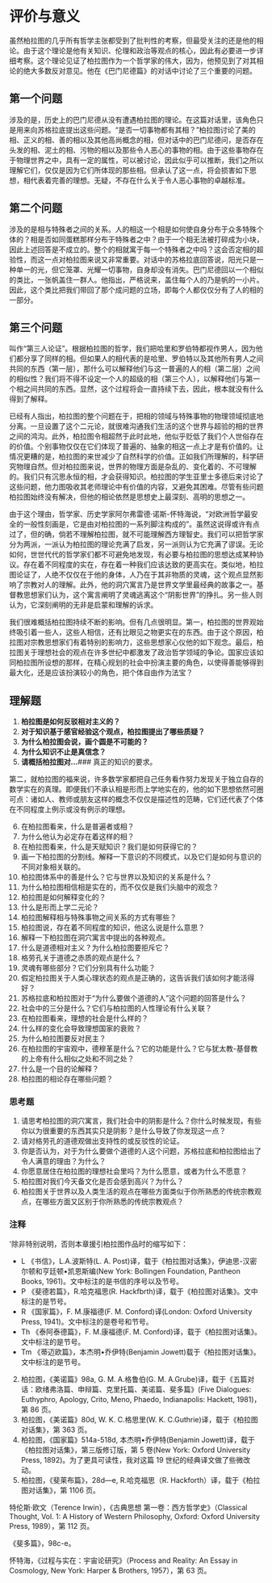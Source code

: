 # 评价与意义

虽然柏拉图的几乎所有哲学主张都受到了批判性的考察，但最受关注的还是他的相论。由于这个理论是他有关知识、伦理和政治等观点的核心，因此有必要进一步详细考察。这个理论见证了柏拉图作为一个哲学家的伟大，因为，他预见到了对其相论的绝大多数反对意见。他在《巴门尼德篇》的对话中讨论了三个重要的问题。

## 第一个问题

涉及的是，历史上的巴门尼德从没有遭遇柏拉图的理论。在这篇对话里，该角色只是用来向苏格拉底提出这些问题。“是否一切事物都有其相？”柏拉图讨论了美的相、正义的相、善的相以及其他高尚概念的相，但对话中的巴门尼德问，是否存在头发的相、泥土的相、污物的相以及那些令人恶心的事物的相。由于这些事物存在于物理世界之中，具有一定的属性，可以被讨论，因此似乎可以推断，我们之所以理解它们，仅仅是因为它们所体现的那些相。但承认了这一点，将会损害如下思想，相代表着完善的理想。无疑，不存在什么关于令人恶心事物的卓越标准。

## 第二个问题

涉及的是相与特殊者之间的关系。人的相这一个相是如何使自身分布于众多特殊个体的？相是否如同蛋糕那样分布于特殊者之中？由于一个相无法被打碎成为小块，因此上述回答是不成立的。整个的相就寓于每一个特殊者之中吗？这会否定相的超验性，而这一点对柏拉图来说又非常重要。对话中的苏格拉底回答说，阳光只是一种单一的光，但它笼罩、光耀一切事物，自身却没有消失。巴门尼德回以一个相似的类比，一张帆盖住一群人。他指出，严格说来，盖住每个人的乃是帆的一小片。因此，这个类比把我们带回了那个成问题的立场，即每个人都仅仅分有了人的相的一部分。

## 第三个问题

叫作“第三人论证”。根据柏拉图的哲学，我们把哈里和罗伯特都视作男人，因为他们都分享了同样的相。但如果人的相代表的是哈里、罗伯特以及其他所有男人之间共同的东西（第一层），那什么可以解释他们与这一普遍的人的相（第二层）之间的相似性？我们将不得不设定一个人的超级的相（第三个人），以解释他们与第一个相之间共同的东西。显然，这个过程将会一直持续下去，因此，根本就没有什么得到了解释。

已经有人指出，柏拉图的整个问题在于，把相的领域与特殊事物的物理领域彻底地分离。一旦设置了这个二元论，就很难沟通我们生活的这个世界与超验的相的世界之间的鸿沟。此外，柏拉图令相超然于此时此地，他似乎贬低了我们个人世俗存在的价值。个别事物仅仅在它们体现了普遍的、抽象的相这一点上才是有价值的。让情况更糟的是，柏拉图的来世减少了自然科学的价值。正如我们所理解的，科学研究物理自然。但对柏拉图来说，世界的物理方面是杂乱的、变化着的、不可理解的。我们只有沉思永恒的相，才会获得知识。柏拉图的学生亚里士多德后来讨论了这些问题，他力图吸收其老师理论中有价值的内容，又避免其困难。尽管有些问题柏拉图始终没有解决，但他的相论依然是思想史上最深刻、高明的思想之一。

由于这个理由，哲学家、历史学家阿尔弗雷德·诺斯-怀特海说，“对欧洲哲学最安全的一般性刻画是，它是由对柏拉图的一系列脚注构成的”。虽然这说得或许有点过了，但的确，倘若不理解柏拉图，就不可能理解西方理智史。我们可以把哲学家分为两派，一派认为柏拉图的理论充满了启发，另一派则认为它充满了谬误。无论如何，世世代代的哲学家们都不可避免地发现，有必要与柏拉图的思想达成某种协议。存在着不同程度的实在，存在着一种我们应该达致的更高实在。类似地，柏拉图论证了，人绝不仅仅在于他的身体，人乃在于其非物质的灵魂，这个观点显然影响了宗教对人的理解。此外，他的洞穴寓言乃是世界文学里最经典的故事之一。基督教思想家们认为，这个寓言阐明了灵魂逃离这个“阴影世界”的挣扎。另一些人则认为，它深刻阐明的无非是启蒙和理解的诉求。

我们很难概括柏拉图持续不断的影响。但有几点很明显。第一，柏拉图的世界观始终吸引着一些人，这些人相信，还有比眼见之物更实在的东西。由于这个原因，柏拉图对宗教思想家们有着特别的影响力，这些思想家心仪他的如下观念。最后，柏拉图关于理想社会的观点在许多世纪中都激发了政治哲学领域的争论。国家应该如同柏拉图所设想的那样，在精心规划的社会中扮演主要的角色，以使得善能够得到最大化，还是应该扮演较小的角色，把个体自由作为法宝？

## 理解题

1. **柏拉图是如何反驳相对主义的？**
2. **对于知识基于感官经验这个观点，柏拉图提出了哪些质疑？**
3. **为什么柏拉图会说，画个圆是不可能的？**
4. **为什么知识不止是真信念？**
5. **请概括柏拉图对...**### 真正的知识的要求。

第二，就柏拉图的福来说，许多数学家都把自己任务看作努力发现关于独立自存的数学实在的真理。即便我们不承认相是形而上学地实在的，他的如下思想依然可圈可点：诸如人、教师或朋友这样的概念不仅仅是描述性的范畴，它们还代表了个体在不同程度上例示或没有例示的理想。

6. 在柏拉图看来，什么是普遍者或相？
7. 为什么他认为必定存在着这样的相？
8. 在柏拉图看来，什么是天赋知识？我们是如何获得它的？
9. 画一下柏拉图的分割线。解释一下意识的不同模式，以及它们是如何与意识的不同对象相关联的。
10. 柏拉图体系中的善是什么？它与世界以及知识的关系是什么？
11. 为什么柏拉图相信相是实在的，而不仅仅是我们头脑中的观念？
12. 柏拉图是如何解释变化的？
13. 什么是形而上学二元论？
14. 柏拉图解释相与特殊事物之间关系的方式有哪些？
15. 柏拉图说，存在着不同程度的知识，他这么说是什么意思？
16. 解释一下柏拉图在洞穴寓言中提出的各种观点。
17. 什么是道德相对主义？为什么柏拉图要拒斥它？
18. 格劳孔关于道德之赤质的观点是什么？
19. 灵魂有哪些部分？它们分别具有什么功能？
20. 假定柏拉图关于人类心理状态的观点是正确的，这告诉我们该如何才能活得好？
21. 苏格拉底和柏拉图对于“为什么要做个道德的人”这个问题的回答是什么？
22. 社会中的三分是什么？它们与柏拉图的人性理论有什么关联？
23. 在柏拉图看来，理想的社会是什么样的？
24. 什么样的变化会导致理想国家的衰败？
25. 为什么柏拉图要反对民主？
26. 在柏拉图的宇宙观中，德穆革是什么？它的功能是什么？它与犹太教-基督教的上帝有什么相似之处和不同之处？
27. 什么是一个目的论解释？
28. 柏拉图的相论存在哪些问题？

### 思考题

1. 请思考柏拉图的洞穴寓言，我们社会中的阴影是什么？你什么时候发现，有些你以为很重要的东西其实只是阴影？是什么导致了你发现这一点？
2. 请对格劳孔的道德观做出支持性的或反驳性的论证。
3. 你是否认为，对于为什么要做个道德的人这个问题，苏格拉底和柏拉图给出了令人满意的理由？为什么？
4. 你愿意居住在柏拉图的理想社会里吗？为什么愿意，或者为什么不愿意？
5. 柏拉图对我们今天备文化是否会感到高兴？为什么？
6. 柏拉图关于世界以及人类生活的观点在哪些方面类似于你所熟悉的传统宗教观点，在哪些方面又区别于你所熟悉的传统宗教观点？

### 注释

'除非特别说明，否则本章援引柏拉图作品时的缩写如下：

-   L 《书信》，L.A.波斯特(L. A. Post)译，载于《柏拉图对话集》，伊迪思-汉密尔顿和亨廷顿•凯恩斯编(New York: Bollingen Foundation, Pantheon Books, 1961)。文中标注的是书信的序号以及节号。
-   P 《斐德若篇》，R.哈克福思(R. Hackfbrth)译，载于《柏拉图对话集》。文中标注的是节号。
-   R 《国家篇》，F. M.康福德(F. M. Conford)译(London: Oxford University Press, 1941)。文中标注的是卷号和节号。
-   Th 《泰阿泰德篇》，F. M.康福德(F. M. Conford)译，载于《柏拉图对话集》。文中标注的是节号。
-   Tm 《蒂迈欧篇》，本杰明•乔伊特(Benjamin Jowett)载于《柏拉图对话集》。文中标注的是节号。

2. 柏拉图，《美诺篇》98a, G. M. A.格鲁伯(G. M. A.Grube)译，载于《五篇对话：欧绪弗洛篇、申辩篇、克里托篇、美诺篇、斐多篇》(Five Dialogues: Euthyphro, Apology, Crito, Meno, Phaedo, Indianapolis: Hackett, 1981)，第 86 页。
3. 柏拉图，《美诺篇》80d, W. K. C.格思里(W. K. C.Guthrie)译，载于《柏拉图对话集》，第 363 页。
4. 柏拉图，《国家篇》514a-518d, 本杰明•乔伊特(Benjamin Jowett)译，载于《柏拉图对话集》，第三版修订版，第 5 卷(New York: Oxford University Press, 1892)。为了更具可读性，我对这篇 19 世纪的经典译文做了些微改动。
5. 柏拉图，《斐莱布篇》，28d—e, R.哈克福思（R. Hackforth）译，载于《柏拉图对话集》，第 1106 页。

特伦斯·欧文（Terence Irwin），《古典思想 第一卷：西方哲学史》（Classical Thought, Vol. 1: A History of Western Philosophy, Oxford: Oxford University Press, 1989），第 112 页。

《斐多篇》，98c-e。

怀特海，《过程与实在：宇宙论研究》（Process and Reality: An Essay in Cosmology, New York: Harper & Brothers, 1957），第 63 页。
